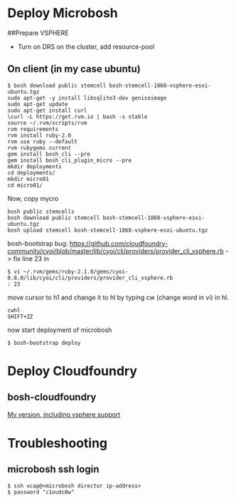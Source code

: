 # Deploy Microbosh

##Prepare VSPHERE
* Turn on DRS on the cluster, add resource-pool

## On client (in my case ubuntu)

```
$ bosh download public stemcell bosh-stemcell-1868-vsphere-esxi-ubuntu.tgz
sudo apt-get -y install libsqlite3-dev genisoimage
sudo apt-get update
sudo apt-get install curl
\curl -L https://get.rvm.io | bash -s stable
source ~/.rvm/scripts/rvm
rvm requirements
rvm install ruby-2.0
rvm use ruby --default
rvm rubygems current
gem install bosh_cli --pre
gem install bosh_cli_plugin_micro --pre
mkdir deployments
cd deployments/
mkdir micro01
cd micro01/
```
Now, copy mycro
```
bosh public stemcells
bosh download public stemcell bosh-stemcell-1868-vsphere-esxi-ubuntu.tgz
bosh upload stemcell bosh-stemcell-1868-vsphere-esxi-ubuntu.tgz

```
bosh-bootstrap bug: https://github.com/cloudfoundry-community/cyoi/blob/master/lib/cyoi/cli/providers/provider_cli_vsphere.rb -> fix line 23 in

```
$ vi ~/.rvm/gems/ruby-2.1.0/gems/cyoi-0.8.0/lib/cyoi/cli/providers/provider_cli_vsphere.rb
: 23
```
move cursor to h1 and change it to hl by typing cw (change word in vi) in hl. 
```
cwhl
SHIFT+ZZ
```
now start deployment of microbosh
```
$ bosh-bootstrap deploy
```

# Deploy Cloudfoundry
## bosh-cloudfoundry
[My version, including vsphere support](https://github.com/goettw/bosh-cloudfoundry)
# Troubleshooting
## microbosh ssh login

```
$ ssh vcap@<microbosh director ip-address>
$ password "c1oudc0w"
```


